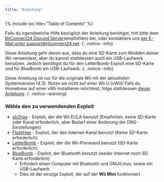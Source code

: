 ```yaml
---
title: "Einstieg"
---
```


{% include toc title="Table of Contents" %}

Falls du irgendwelche Hilfe bezüglich der Anleitung benötigst, tritt bitte dem [RiiConnect24 Discord Server](https://discord.gg/b4Y7jfD)(empfohlen) bei, oder kontaktiere uns [per E-Mail unter support@riiconnect24.net](mailto:support@riiconnect24.net).
{: .notice--info}

Diese Anleitung geht davon aus, dass du eine SD-Karte zum Modden deiner Wii verwendest, aber du kannst stattdessen auch ein USB-Laufwerk benutzen. Jedoch benötigst du für den LetterBomb-Exploit eine SD-Karte und für BlueBomb ein USB-Laufwerk.
{: .notice--info}

Diese Anleitung ist nur für die originale Wii mit der aktuellsten Systemversion (4.3). Nutze sie nicht auf einer Wii U (vWii)! Falls du Homebrew auf einer vWii installieren möchtest, folge stattdessen [dieser Anleitung](https://wiiuguide.xyz/#/vwii/).
{: .notice--warning}

### Wähle den zu verwendenden Exploit

- [str2hax](str2hax) - Exploit, der die Wii EULA benutzt (Empfohlen, keine SD-Karte oder Kanal erforderlich, aber Bedarf einer Änderung der DNS-Einstellungen)
- [FlashHax](flashhax) - Exploit, der den Internet-Kanal benutzt (Keine SD-Karte erforderlich)
- [LetterBomb](letterbomb) - Exploit, der die Wii-Pinnwand benutzt (SD-Karte erforderlich)
- [BlueBomb](bluebomb) - Exploit, der Bluetooth benutzt (weder Internet noch SD Karte erforderlich)
    * Erfordert einen Computer mit Bluetooth und GNU/Linux, sowie ein USB-Laufwerk
    * Dies ist der einzige Exploit, der auf der **Wii Mini** funktioniert
